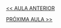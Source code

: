 [<< AULA ANTERIOR](https://github.com/pvreboucas/entrega-continua-cd/blob/aula-04/aulas/1-Commit%20Stage.md)


[PRÓXIMA AULA >>](https://github.com/pvreboucas/entrega-continua-cd/blob/aula-05/aulas/1-Stage%20de%20Homologa%C3%A7%C3%A3o.md)
